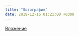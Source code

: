 ```yaml
---
title: "Фотография"
date: 2019-12-16 01:21:00 +0300
---
```



[Вложение](https://vk.com/photo41076938_457246166)
